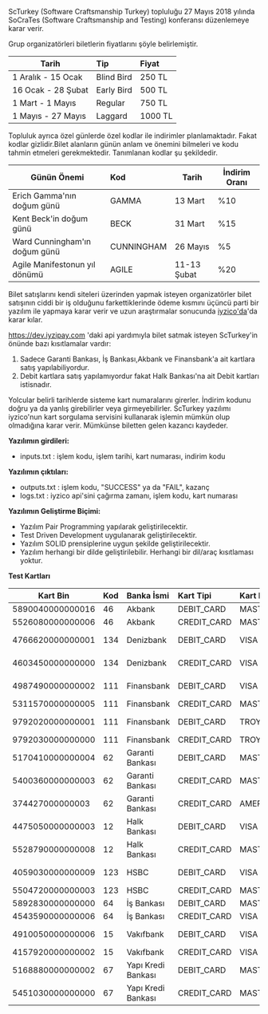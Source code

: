 ScTurkey (Software Craftsmanship Turkey) topluluğu 27 Mayıs 2018 yılında SoCraTes (Software Craftsmanship and Testing) konferansı düzenlemeye karar verir.

Grup organizatörleri biletlerin fiyatlarını şöyle belirlemiştir.

| Tarih                | Tip           | Fiyat   |
| ---------------------|:------------- | :-------|
| 1 Aralık - 15 Ocak   | Blind Bird    | 250 TL  |
| 16 Ocak  - 28 Şubat  | Early Bird    | 500 TL  | 
| 1 Mart   - 1 Mayıs   | Regular       | 750 TL |
| 1 Mayıs  - 27 Mayıs  | Laggard       | 1000 TL | 


Topluluk ayrıca özel günlerde özel kodlar ile indirimler planlamaktadır. Fakat kodlar gizlidir.Bilet alanların günün anlam ve önemini bilmeleri ve kodu tahmin etmeleri gerekmektedir.
Tanımlanan kodlar şu şekildedir.

| Günün Önemi                    | Kod           | Tarih       | İndirim Oranı
| -------------------------------|:------------- | ----------- |----------------|
|Erich Gamma'nın doğum günü      | GAMMA         | 13 Mart     | %10            | 
|Kent Beck'in doğum günü         | BECK          | 31 Mart     | %15            |
|Ward Cunningham'ın doğum günü   | CUNNINGHAM    | 26 Mayıs    | %5             |
|Agile Manifestonun yıl dönümü   | AGILE         | 11-13 Şubat | %20            |

Bilet satışlarını kendi siteleri üzerinden yapmak isteyen organizatörler bilet satışının ciddi bir iş olduğunu farkettiklerinde ödeme kısmını üçüncü parti bir yazılım ile yapmaya karar verir ve uzun araştırmalar sonucunda
[iyzico'da](https://www.iyzico.com/en/)'da karar kılar.

https://dev.iyzipay.com 'daki api yardımıyla bilet satmak isteyen ScTurkey'in önünde bazı kısıtlamalar vardır:

1. Sadece Garanti Bankası, İş Bankası,Akbank ve Finansbank'a ait kartlara satış yapılabiliyordur.
2. Debit kartlara satış yapılamıyordur fakat Halk Bankası'na ait Debit kartları istisnadır.

Yolcular belirli tarihlerde sisteme kart numaralarını girerler. İndirim kodunu doğru ya da yanlış girebilirler veya girmeyebilirler.
ScTurkey yazılımı iyzico'nun kart sorgulama servisini kullanarak işlemin mümkün olup olmadığına karar verir. Mümkünse biletten gelen kazancı kaydeder.

**Yazılımın girdileri:**

* inputs.txt  : işlem kodu, işlem tarihi, kart numarası, indirim kodu

**Yazılımın çıktıları:**

* outputs.txt :  işlem kodu, "SUCCESS" ya da "FAIL", kazanç
* logs.txt    :  iyzico api'sini çağırma zamanı, işlem kodu, kart numarası

**Yazılımın Geliştirme Biçimi:**
* Yazılım Pair Programming yapılarak geliştirilecektir.
* Test Driven Development uygulanarak geliştirilecektir.
* Yazılım SOLID prensiplerine uygun şekilde geliştirilecektir.
* Yazılım herhangi bir dilde geliştirilebilir. Herhangi bir dil/araç kısıtlaması yoktur.


**Test Kartları**

| Kart Bin         | Kod | Banka  İsmi        |  Kart Tipi   | Kart Birliği     |  Kart Ailesi      |
| -----------------| :-- | :----------------- | :------------| :--------------- |:------------------|
| 5890040000000016 | 46  | Akbank             | DEBIT_CARD   | MASTER_CARD      | Neo               |
| 5526080000000006 | 46  | Akbank             | CREDIT_CARD  | MASTER_CARD      | Axess             |
| 4766620000000001 | 134 | Denizbank          | DEBIT_CARD   | VISA             | Denizbank DC      |
| 4603450000000000 | 134 | Denizbank          | CREDIT_CARD  | VISA             | Denizbank CC      |
| 4987490000000002 | 111 | Finansbank         | DEBIT_CARD   | VISA             | Cardfinans DC     |
| 5311570000000005 | 111 | Finansbank         | CREDIT_CARD  | MASTER_CARD      | Cardfinans        |
| 9792020000000001 | 111 | Finansbank         | DEBIT_CARD   | TROY             | Cardfinans DC     |
| 9792030000000000 | 111 | Finansbank         | CREDIT_CARD  | TROY             | Cardfinans        |
| 5170410000000004 | 62  | Garanti Bankası    | DEBIT_CARD   | MASTER_CARD      | Paracard          |
| 5400360000000003 | 62  | Garanti Bankası    | CREDIT_CARD  | MASTER_CARD      | Bonus             |
| 374427000000003  | 62  | Garanti Bankası    | CREDIT_CARD  | AMERICAN_EXPRESS | American Express  |
| 4475050000000003 | 12  | Halk Bankası       | DEBIT_CARD   | VISA             | Halkbank DC       |
| 5528790000000008 | 12  | Halk Bankası       | CREDIT_CARD  | MASTER_CARD      | Paraf             1|
| 4059030000000009 | 123 | HSBC               | DEBIT_CARD   | VISA             | Advantage DC      |
| 5504720000000003 | 123 | HSBC               | CREDIT_CARD  | MASTER_CARD      | Advantage         |
| 5892830000000000 | 64  | İş Bankası         | DEBIT_CARD   | MASTER_CARD      | Bankamatik        |
| 4543590000000006 | 64  | İş Bankası         | CREDIT_CARD  | VISA             | Maximum           |
| 4910050000000006 | 15  | Vakıfbank          | DEBIT_CARD   | VISA             | Vakıfbank DC      |
| 4157920000000002 | 15  | Vakıfbank          | CREDIT_CARD  | VISA             | World             |
| 5168880000000002 | 67  | Yapı Kredi Bankası | DEBIT_CARD   | MASTER_CARD      | Tlcard            |
| 5451030000000000 | 67  | Yapı Kredi Bankası | CREDIT_CARD  | MASTER_CARD      | World             |
